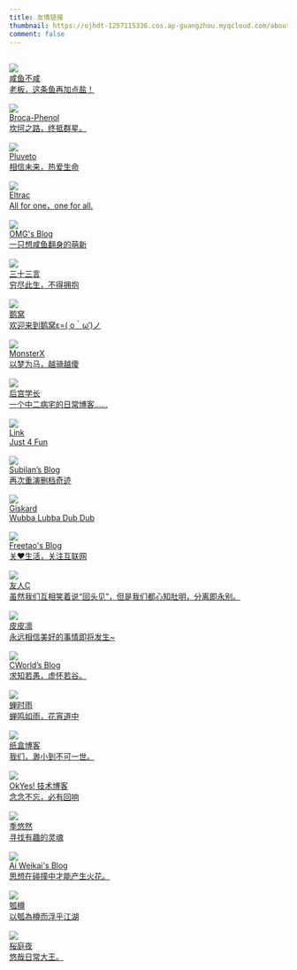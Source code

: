 ```yaml
---
title: 友情链接
thumbnail: https://ojhdt-1257115336.cos.ap-guangzhou.myqcloud.com/about/day.jpg
comment: false
---
```

<div class="mdui-container-fluid">
  <div class="mdui-row">
    <div class="mdui-col-xs-12 mdui-col-sm-6"><br>
      <a href="https://lcblog.cn/" target="_blank">
	    <div class="mdui-card mdui-hoverable mdui-ripple">
          <div class="mdui-card-header">
          <img class="mdui-card-header-avatar" src="https://lcblog.cn/icon/icon.jpg"/>
            <div class="mdui-card-header-title">咸鱼不咸</div>
            <div class="mdui-card-header-subtitle">老板，这条鱼再加点盐！</div>
          </div>
	    </div>
      </a>  
	</div> 
    <div class="mdui-col-xs-12 mdui-col-sm-6"><br>
      <a href="https://phenol-phthalein.info/" target="_blank">
	    <div class="mdui-card mdui-hoverable mdui-ripple">
          <div class="mdui-card-header">
          <img class="mdui-card-header-avatar" src="https://s2.ax1x.com/2019/01/25/kmzV3j.jpg"/>
            <div class="mdui-card-header-title">Broca-Phenol</div>
            <div class="mdui-card-header-subtitle">坎坷之路，终抵群星。</div>
          </div>
	    </div>
      </a>  
	</div> 
    <div class="mdui-col-xs-12 mdui-col-sm-6"><br>
      <a href="https://www.pluvet.com/" target="_blank">
	    <div class="mdui-card mdui-hoverable mdui-ripple">
          <div class="mdui-card-header">
          <img class="mdui-card-header-avatar" src="https://s2.ax1x.com/2019/05/10/ERYp3q.png"/>
            <div class="mdui-card-header-title">Pluveto</div>
            <div class="mdui-card-header-subtitle">相信未来，热爱生命</div>
          </div>
	    </div>
      </a>  
	</div> 
    <div class="mdui-col-xs-12 mdui-col-sm-6"><br>
      <a href="https://guhub.cn/" target="_blank">
	    <div class="mdui-card mdui-hoverable mdui-ripple">
          <div class="mdui-card-header">
          <img class="mdui-card-header-avatar" src="https://wx2.sbimg.cn/2019/05/12/1533135041-hFrkZGsmWS.jpg"/>
            <div class="mdui-card-header-title">Eltrac</div>
            <div class="mdui-card-header-subtitle">All for one，one for all.</div>
          </div>
	    </div>
      </a>  
	</div> 
    <div class="mdui-col-xs-12 mdui-col-sm-6"><br>
      <a href="https://ohmyga.cn/" target="_blank">
	    <div class="mdui-card mdui-hoverable mdui-ripple">
          <div class="mdui-card-header">
          <img class="mdui-card-header-avatar" src="https://ohmyga.cn/headimg.png"/>
            <div class="mdui-card-header-title">OMG's Blog</div>
            <div class="mdui-card-header-subtitle">一只想咸鱼翻身的萌新</div>
          </div>
	    </div>
      </a>  
	</div> 
    <div class="mdui-col-xs-12 mdui-col-sm-6"><br>
      <a href="https://o0o0o0.cn/" target="_blank">
	    <div class="mdui-card mdui-hoverable mdui-ripple">
          <div class="mdui-card-header">
          <img class="mdui-card-header-avatar" src="https://o0o0o0.cn/wp-content/uploads/2018/05/nlogo.jpg"/>
            <div class="mdui-card-header-title">三十三言</div>
            <div class="mdui-card-header-subtitle">穷尽此生，不得拥抱</div>
          </div>
	    </div>
      </a>  
	</div> 
    <div class="mdui-col-xs-12 mdui-col-sm-6"><br>
      <a href="https://blog.conoha.vip/" target="_blank">
	    <div class="mdui-card mdui-hoverable mdui-ripple">
          <div class="mdui-card-header">
          <img class="mdui-card-header-avatar" src="https://conoha.vip/img/header.jpg"/>
            <div class="mdui-card-header-title">鹅窝</div>
            <div class="mdui-card-header-subtitle">欢迎来到鹅窝ε=( o｀ω′)ノ</div>
          </div>
	    </div>
      </a>  
	</div> 
    <div class="mdui-col-xs-12 mdui-col-sm-6"><br>
      <a href="https://monsterx.cn/" target="_blank">
	    <div class="mdui-card mdui-hoverable mdui-ripple">
          <div class="mdui-card-header">
          <img class="mdui-card-header-avatar" src="https://monsterx.cn/img/logo.jpg"/>
            <div class="mdui-card-header-title">MonsterX</div>
            <div class="mdui-card-header-subtitle">以梦为马，越骑越傻</div>
          </div>
	    </div>
      </a>  
	</div> 
    <div class="mdui-col-xs-12 mdui-col-sm-6"><br>
      <a href="https://haremu.com/" target="_blank">
	    <div class="mdui-card mdui-hoverable mdui-ripple">
          <div class="mdui-card-header">
          <img class="mdui-card-header-avatar" src="https://s.gravatar.com/avatar/823503050003b8c417bf90f89c850a87?s=500"/>
            <div class="mdui-card-header-title">后宫学长</div>
            <div class="mdui-card-header-subtitle">一个中二病宅的日常博客……</div>
          </div>
	    </div>
      </a>  
	</div> 
    <div class="mdui-col-xs-12 mdui-col-sm-6"><br>
      <a href="https://atlinker.cn/" target="_blank">
	    <div class="mdui-card mdui-hoverable mdui-ripple">
          <div class="mdui-card-header">
          <img class="mdui-card-header-avatar" src="https://atlinker.cn/avatar/avatar.png"/>
            <div class="mdui-card-header-title">Link</div>
            <div class="mdui-card-header-subtitle">Just 4 Fun</div>
          </div>
	    </div>
      </a>  
	</div> 
    <div class="mdui-col-xs-12 mdui-col-sm-6"><br>
      <a href="https://subilan.win/" target="_blank">
	    <div class="mdui-card mdui-hoverable mdui-ripple">
          <div class="mdui-card-header">
          <img class="mdui-card-header-avatar" src="https://secure.gravatar.com/avatar/2abd4949ff513fe23baed96a2bb953cd?s=100"/>
            <div class="mdui-card-header-title">Subilan’s Blog</div>
            <div class="mdui-card-header-subtitle">再次重演删档奇迹</div>
          </div>
	    </div>
      </a>  
	</div> 
    <div class="mdui-col-xs-12 mdui-col-sm-6"><br>
      <a href="https://getschwifty.cn/" target="_blank">
	    <div class="mdui-card mdui-hoverable mdui-ripple">
          <div class="mdui-card-header">
          <img class="mdui-card-header-avatar" src="https://raw.githubusercontent.com/demerzelxd/Pic/master/favicon.png"/>
            <div class="mdui-card-header-title">Giskard</div>
            <div class="mdui-card-header-subtitle">Wubba Lubba Dub Dub</div>
          </div>
	    </div>
      </a>  
	</div> 
    <div class="mdui-col-xs-12 mdui-col-sm-6"><br>
      <a href="https://blogs.kainy.cn/" target="_blank">
	    <div class="mdui-card mdui-hoverable mdui-ripple">
          <div class="mdui-card-header">
          <img class="mdui-card-header-avatar" src="https://tva2.sinaimg.cn/crop.0.0.180.180.180/4d6e3e3bjw1e8qgp5bmzyj2050050aa8.jpg"/>
            <div class="mdui-card-header-title">Freetao's Blog</div>
            <div class="mdui-card-header-subtitle">关♥生活，关注互联网</div>
          </div>
	    </div>
      </a>  
	</div> 
    <div class="mdui-col-xs-12 mdui-col-sm-6"><br>
      <a href="https://www.ihewro.com/" target="_blank">
	    <div class="mdui-card mdui-hoverable mdui-ripple">
          <div class="mdui-card-header">
          <img class="mdui-card-header-avatar" src="https://www.ihewro.com/usr/uploads/2016/07/694268842.png"/>
            <div class="mdui-card-header-title">友人C</div>
            <div class="mdui-card-header-subtitle">虽然我们互相笑着说“回头见”，但是我们都心知肚明，分离即永别。</div>
          </div>
	    </div>
      </a>  
	</div> 
    <div class="mdui-col-xs-12 mdui-col-sm-6"><br>
      <a href="https://qwq.best/" target="_blank">
	    <div class="mdui-card mdui-hoverable mdui-ripple">
          <div class="mdui-card-header">
          <img class="mdui-card-header-avatar" src="https://cdn.v2ex.com/gravatar/da973863f44422885c0421507f5772f9?s=640"/>
            <div class="mdui-card-header-title">皮皮凛</div>
            <div class="mdui-card-header-subtitle">永远相信美好的事情即将发生~</div>
          </div>
	    </div>
      </a>  
	</div> 
    <div class="mdui-col-xs-12 mdui-col-sm-6"><br>
      <a href="https://blog.cworld.top/" target="_blank">
	    <div class="mdui-card mdui-hoverable mdui-ripple">
          <div class="mdui-card-header">
          <img class="mdui-card-header-avatar" src="https://www.gravatar.com/avatar/85b870f6b1a177981d3e9566e3ad7264?s=200"/>
            <div class="mdui-card-header-title">CWorld’s Blog</div>
            <div class="mdui-card-header-subtitle">求知若愚，虚怀若谷。</div>
          </div>
	    </div>
      </a>  
	</div>
    <div class="mdui-col-xs-12 mdui-col-sm-6"><br>
      <a href="https://chanshiyu.com" target="_blank">
	    <div class="mdui-card mdui-hoverable mdui-ripple">
          <div class="mdui-card-header">
          <img class="mdui-card-header-avatar" src="https://cdn.jsdelivr.net/gh/chanshiyucx/yoi/blog/avatar.jpg"/>
            <div class="mdui-card-header-title">蝉时雨</div>
            <div class="mdui-card-header-subtitle">蝉鸣如雨，花宵道中</div>
          </div>
	    </div>
      </a>  
	</div>
    <div class="mdui-col-xs-12 mdui-col-sm-6"><br>
      <a href="https://zhebk.cn" target="_blank">
	    <div class="mdui-card mdui-hoverable mdui-ripple">
          <div class="mdui-card-header">
          <img class="mdui-card-header-avatar" src="https://cdn.zhebk.cn/AkinaCDN/images/akinadeaava.jpg"/>
            <div class="mdui-card-header-title">纸盒博客</div>
            <div class="mdui-card-header-subtitle">我们，渺小到不可一世。</div>
          </div>
	    </div>
      </a>  
	</div>
    <div class="mdui-col-xs-12 mdui-col-sm-6"><br>
      <a href="https://2890.ltd" target="_blank">
	    <div class="mdui-card mdui-hoverable mdui-ripple">
          <div class="mdui-card-header">
          <img class="mdui-card-header-avatar" src="https://cdn233.2890.ltd/20200111/1/5e18a37b39308CLSUFFlogosmallest.png"/>
            <div class="mdui-card-header-title">OkYes! 技术博客</div>
            <div class="mdui-card-header-subtitle">念念不忘，必有回响</div>
          </div>
	    </div>
      </a>  
	</div>
    <div class="mdui-col-xs-12 mdui-col-sm-6"><br>
      <a href="https://blog.exia.xyz" target="_blank">
	    <div class="mdui-card mdui-hoverable mdui-ripple">
          <div class="mdui-card-header">
          <img class="mdui-card-header-avatar" src="https://cdn.exia.xyz/img/avatar.jpg"/>
            <div class="mdui-card-header-title">季悠然</div>
            <div class="mdui-card-header-subtitle">寻找有趣的灵魂</div>
          </div>
	    </div>
      </a>  
	</div>
    <div class="mdui-col-xs-12 mdui-col-sm-6"><br>
      <a href="https://www.aiweikai.com/" target="_blank">
	    <div class="mdui-card mdui-hoverable mdui-ripple">
          <div class="mdui-card-header">
          <img class="mdui-card-header-avatar" src="https://www.aiweikai.com/wp-content/uploads/2019/02/cropped-hdImg_b37861e3772ae0c5c24f9a99780ae3731547840391721-1.jpg"/>
            <div class="mdui-card-header-title">Ai Weikai's Blog</div>
            <div class="mdui-card-header-subtitle">思想在碰撞中才能产生火花。</div>
          </div>
	    </div>
      </a>  
	</div>
    <div class="mdui-col-xs-12 mdui-col-sm-6"><br>
      <a href="https://blog.dylanwu.space/" target="_blank">
	    <div class="mdui-card mdui-hoverable mdui-ripple">
          <div class="mdui-card-header">
          <img class="mdui-card-header-avatar" src="https://storeweb.cn/upload/site/image/2019-09/907-4-5HWYYO.png"/>
            <div class="mdui-card-header-title">瓠樽</div>
            <div class="mdui-card-header-subtitle">以瓠為樽而浮乎江湖</div>
          </div>
	    </div>
      </a>  
	</div>
    <div class="mdui-col-xs-12 mdui-col-sm-6"><br>
      <a href="https://yuuiki.cn/" target="_blank">
	    <div class="mdui-card mdui-hoverable mdui-ripple">
          <div class="mdui-card-header">
          <img class="mdui-card-header-avatar" src="https://i.loli.net/2018/12/23/5c1e6ac43e125.jpg"/>
            <div class="mdui-card-header-title">桜庭夜</div>
            <div class="mdui-card-header-subtitle">悠哉日常大王。</div>
          </div>
	    </div>
      </a>  
	</div>
  </div>
</div>